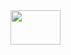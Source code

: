 <img align="right" width="80" height="55" src="https://github.com/cs-MohamedAyman/eLearning-Platforms/tree/master/Coursera-Specializations/org-logos/coursera.jpg">

